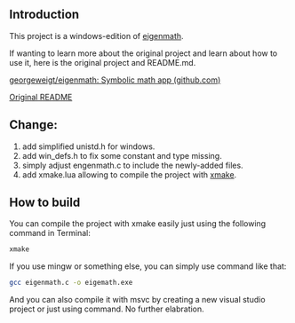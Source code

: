 ## Introduction

This project is a windows-edition of [eigenmath](https://github.com/georgeweigt/eigenmath).

If wanting to learn more about the original project and learn about how to use it, here is the original project and README.md.

[georgeweigt/eigenmath: Symbolic math app (github.com)](https://github.com/georgeweigt/eigenmath)

[Original README](./ORIGINAL_README.md)

## Change:

1. add simplified unistd.h for windows.
2. add win_defs.h to fix some constant and type missing.
3. simply adjust engenmath.c to include the newly-added files.
4. add xmake.lua allowing to compile the project with [xmake](https://github.com/xmake-io/xmake).

## How to build

You can compile the project with xmake easily just using the following command in Terminal:

```bash
xmake
```

If you use mingw or something else, you can simply use command like that:

```bash
gcc eigenmath.c -o eigemath.exe
```

And you can also compile it with msvc by creating a new visual studio project or just using command. No further elabration.